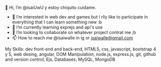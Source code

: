 👋 Hi, I’m @isaiUwU y estoy chiquito cuidame.

- 👀 I’m interested in web dev and games but I rlly like to participate in everything that I can learn something new :b
- 🌱 I’m currently learning exprejs and api's use
- 💞️ I’m looking to collaborate on whatever project contrat me ;b
- 📫 How to reach me @isaiwalle in ig or isaiwalle@gmail.com

 My Skills: 
dev front-end and back-end, 
HTML5, 
css, 
javascript, 
bootstrap 4 y 5, 
web desing, 
angular,
DOM Manipulation, 
node.js, 
express.js,
git, 
github and version control, 
Ejs, 
Databases, 
MySQL, 
MongoDB
